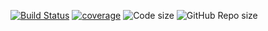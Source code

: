 [![Build Status](https://travis-ci.com/Toliak/lab03xx.svg?branch=master)](https://travis-ci.com/Toliak/lab03xx)
[![coverage](https://gitlab.toliak.ru/bmstu-cpp-3-sem/lab03xx/badges/master/pipeline.svg)](https://gitlab.toliak.ru/bmstu-cpp-3-sem/lab03xx/pipelines)
![Code size](https://img.shields.io/github/languages/code-size/Toliak/lab03xx.svg)
![GitHub Repo size](https://img.shields.io/github/repo-size/Toliak/lab03xx.svg)